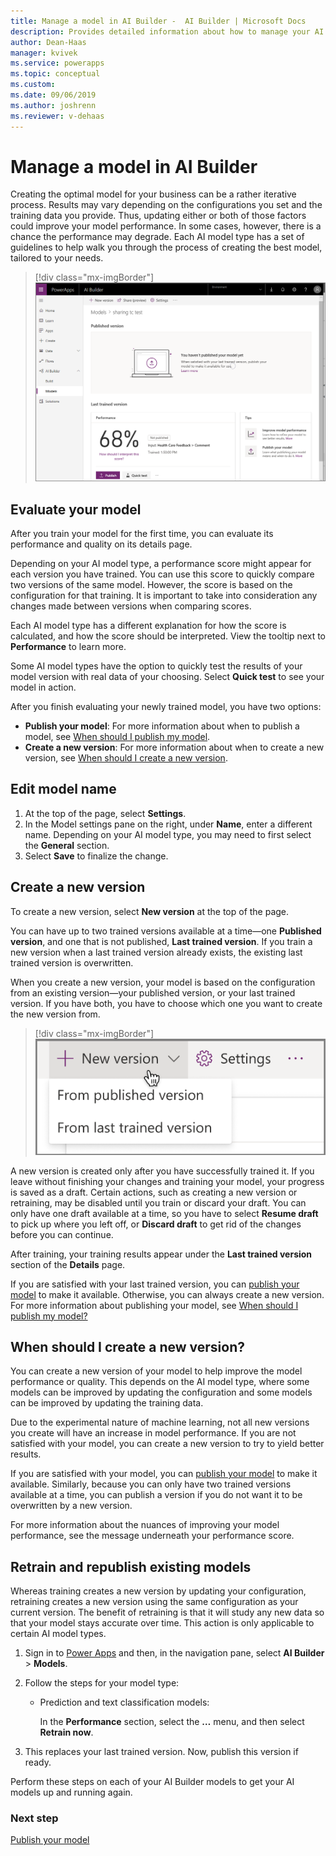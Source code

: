 ```yaml
---
title: Manage a model in AI Builder -  AI Builder | Microsoft Docs
description: Provides detailed information about how to manage your AI models in AI Builder.
author: Dean-Haas
manager: kvivek
ms.service: powerapps
ms.topic: conceptual
ms.custom: 
ms.date: 09/06/2019
ms.author: joshrenn
ms.reviewer: v-dehaas
---
```


# Manage a model in AI Builder

Creating the optimal model for your business can be a rather iterative process. Results may vary depending on the configurations you set and the training data you provide. Thus, updating either or both of those factors could improve your model performance. In some cases, however, there is a chance the performance may degrade. Each AI model type has a set of guidelines to help walk you through the process of creating the best model, tailored to your needs.

> [!div class="mx-imgBorder"]
> ![Manage AI model screen](media/manage-model.png "Manage AI model screen")

## Evaluate your model

After you train your model for the first time, you can evaluate its performance and quality on its details page.

Depending on your AI model type, a performance score might appear for each version you have trained. You can use this score to quickly compare two versions of the same model. However, the score is based on the configuration for that training. It is important to take into consideration any changes made between versions when comparing scores.

Each AI model type has a different explanation for how the score is calculated, and how the score should be interpreted. View the tooltip next to **Performance** to learn more.

Some AI model types have the option to quickly test the results of your model version with real data of your choosing. Select **Quick test** to see your model in action.

After you finish evaluating your newly trained model, you have two options:

- **Publish your model**: For more information about when to publish a model, see [When should I publish my model](publish-model.md#when-should-i-publish-my-model).
- **Create a new version**: For more information about when to create a new version, see [When should I create a new version](#when-should-i-create-a-new-version).

## Edit model name

1. At the top of the page, select **Settings**.
2. In the Model settings pane on the right, under **Name**, enter a different name. Depending on your AI model type, you may need to first select the **General** section.
3. Select **Save** to finalize the change.

## Create a new version

To create a new version, select **New version** at the top of the page.

You can have up to two trained versions available at a time—one **Published version**, and one that is not published, **Last trained version**. If you train a new version when a last trained version already exists, the existing last trained version is overwritten.

When you create a new version, your model is based on the configuration from an existing version—your published version, or  your last trained version. If you have both, you have to choose which one you want to create the new version from. 

> [!div class="mx-imgBorder"]
> ![New version menu](media/new-version-menu.png "New version menu")

A new version is created only after you have successfully trained it. If you leave without finishing your changes and training your model, your progress is saved as a draft. Certain actions, such as creating a new version or retraining, may be disabled until you train or discard your draft. You can only have one draft available at a time, so you have to select **Resume draft** to pick up where you left off, or **Discard draft** to get rid of the changes before you can continue.

After training, your training results appear under the **Last trained version** section of the **Details** page.

If you are satisfied with your last trained version, you can [publish your model](publish-model.md) to make it available. Otherwise, you can always create a new version. For more information about publishing your model, see [When should I publish my model?](publish-model.md)

## When should I create a new version?

You can create a new version of your model to help improve the model performance or quality. This depends on the AI model type, where some models can be improved by updating the configuration and some models can be improved by updating the training data.

Due to the experimental nature of machine learning, not all new versions you create will have an increase in model performance. If you are not satisfied with your model, you can create a new version to try to yield better results.

If you are satisfied with your model, you can [publish your model](publish-model.md) to make it available. Similarly, because you can only have  two trained versions available at a time, you can publish a version if you do not want it to be overwritten by a new version.

For more information about the nuances of improving your model performance, see the message underneath your performance score.

## Retrain and republish existing models

Whereas training creates a new version by updating your configuration, retraining creates a new version using the same configuration as your current version. The benefit of retraining is that it will study any new data so that your model stays accurate over time. This action is only applicable to certain AI model types.

1. Sign in to [Power Apps](https://web.powerapps.com/) and then, in the navigation pane, select **AI Builder** > **Models**.
1. Follow the steps for your model type:
    - Prediction and text classification models:

        In the **Performance** section, select the **…** menu, and then select **Retrain now**.

1. This replaces your last trained version. Now, publish this version if ready.

Perform these steps on each of your AI Builder models to get your AI models up and running again.

### Next step

[Publish your model](publish-model.md)
